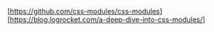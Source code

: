 [https://github.com/css-modules/css-modules]
[https://blog.logrocket.com/a-deep-dive-into-css-modules/]